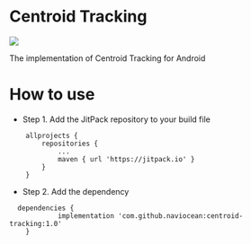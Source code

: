 # Centroid Tracking
[![](https://jitpack.io/v/naviocean/centroid-tracking.svg)](https://jitpack.io/#naviocean/centroid-tracking)

The implementation of Centroid Tracking for Android

# How to use
- Step 1. Add the JitPack repository to your build file
```
	allprojects {
		repositories {
			...
			maven { url 'https://jitpack.io' }
		}
	}
```

- Step 2. Add the dependency

```
  dependencies {
	        implementation 'com.github.naviocean:centroid-tracking:1.0'
	}
```
